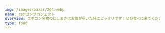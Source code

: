 ```yaml
---
img: /images/bazar/204.webp
name: ロボコンプロジェクト
overview: ロボコン名物のはしまきはお腹が空いた時にピッタリです！ぜひ食べに来てください！！！
type: food
---
```

